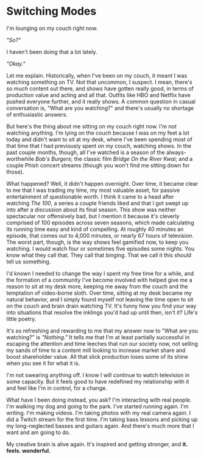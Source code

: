 # Switching Modes

I'm lounging on my couch right now.

_"So?"_

I haven't been doing that a lot lately.

_"Okay."_

Let me explain. Historically, when I've been on my couch, it meant I was
watching something on TV. Not that uncommon, I suspect. I mean, there's so much
content out there, and shows have gotten really good, in terms of production
value and acting and all that. Outfits like HBO and Netflix have pushed
everyone further, and it really shows. A common question in casual conversation
is, "What are you watching?" and there's usually no shortage of enthusiastic
answers.

But here's the thing about me sitting on my couch right now. I'm _not_ watching
anything. I'm lying on the couch because I was on my feet a lot today and
didn't want to sit at my desk, where I've been spending most of that time that
I had previously spent on my couch, watching shows. In the past couple months,
though, all I've watched is a season of the always-worthwhile _Bob's Burgers_;
the classic film _Bridge On the River Kwai_; and a couple Phish concert streams
(though you won't find me sitting down for those).

What happened? Well, it didn't happen overnight. Over time, it became clear to
me that I was trading my time, my most valuable asset, for passive
entertainment of questionable worth. I think it came to a head after watching
_The 100_, a series a couple friends liked and that I got swept up into after a
discussion about its final season. This show was neither spectacular nor
offensively bad, but I mention it because it's cleverly comprised of 100
episodes across seven seasons, which made calculating its running time easy and
kind of compelling. At roughly 40 minutes an episode, that comes out to 4,000
minutes, or nearly 67 hours of television. The worst part, though, is the way
shows feel gamified now, to keep you watching. I would watch four or sometimes
five episodes some nights. You know what they call that. They call that
binging. That we call it this should tell us something.

I'd known I needed to change the way I spent my free time for a while, and the
formation of a community I've become involved with helped give me a reason to
sit at my desk more, keeping me away from the couch and the temptation of
video-borne sloth. Over time, sitting at my desk became my natural behavior,
and I simply found myself not leaving the time open to sit on the couch and
brain drain watching TV. It's funny how you find your way into situations that
resolve the inklings you'd had up until then, isn't it? Life's little poetry.

It's so refreshing and rewarding to me that my answer now to "What are you
watching?" is _"Nothing."_ It tells me that I'm at least partially successful
in escaping the attention and time leeches that run our society now, not
selling my sands of time to a content mill looking to increase market share and
boost shareholder value. All that slick production loses some of its shine when
you see it for what it is.

I'm not swearing anything off. I know I will continue to watch television in
some capacity. But it feels good to have redefined my relationship with it and
feel like I'm in control, for a change.

What have I been doing instead, you ask? I'm interacting with real people. I'm
walking my dog and going to the park. I've started running again. I'm writing.
I'm making videos. I'm taking photos with my real camera again. I did a Twitch
stream for the first time. I'm taking bass lessons and picking up my
long-neglected basses and guitars again. And there's much more that I want and
am going to do.

My creative brain is alive again. It's inspired and getting stronger, and **it.
feels. wonderful.**
